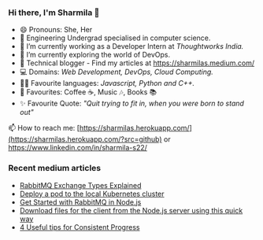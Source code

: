 ### Hi there, I'm Sharmila 👋

- 😄 Pronouns: She, Her
- 🏫 Engineering Undergrad specialised in computer science.
- 🔭 I’m currently working as a Developer Intern at _Thoughtworks India._
- 🌱 I’m currently exploring the world of DevOps.
- 🌟 Technical blogger - Find my articles at https://sharmilas.medium.com/
- 💻 Domains: _Web Development, DevOps, Cloud Computing._
- 👩‍💻 Favourite languages: _Javascript, Python and C++._
- 💞 Favourites: Coffee ☕, Music 🎶, Books 📚
- ✨ Favourite Quote: _"Quit trying to fit in, when you were born to stand out"_

📫 How to reach me: [https://sharmilas.herokuapp.com/](https://sharmilas.herokuapp.com/?src=github) or https://www.linkedin.com/in/sharmila-s22/

### Recent medium articles
<!-- MEDIUM-STORY-LIST:START -->
- [RabbitMQ Exchange Types Explained](https://sharmilas.medium.com/rabbitmq-exchange-types-explained-5fd9086595f5?source=rss-5da727287624------2)
- [Deploy a pod to the local Kubernetes cluster](https://sharmilas.medium.com/deploy-a-pod-to-the-local-kubernetes-cluster-61b33672dfec?source=rss-5da727287624------2)
- [Get Started with RabbitMQ in Node.js](https://sharmilas.medium.com/get-started-with-rabbitmq-in-node-js-1adb18d019d0?source=rss-5da727287624------2)
- [Download files for the client from the Node.js server using this quick way](https://sharmilas.medium.com/download-files-for-the-client-from-the-node-js-server-using-this-quick-way-d35c527f5e48?source=rss-5da727287624------2)
- [4 Useful tips for Consistent Progress](https://sharmilas.medium.com/4-useful-tips-for-consistent-progress-2cc228bac139?source=rss-5da727287624------2)
<!-- MEDIUM-STORY-LIST:END -->

<!--
**SharmilaS22/SharmilaS22** is a ✨ _special_ ✨ repository because its `README.md` (this file) appears on your GitHub profile.

Here are some ideas to get you started:

- 🔭 I’m currently working on ...
- 🌱 I’m currently learning ...
- 👯 I’m looking to collaborate on ...
- 🤔 I’m looking for help with ...
- 💬 Ask me about ...
- 📫 How to reach me: ...
- 😄 Pronouns: ...
- ⚡ Fun fact: ...
-->
